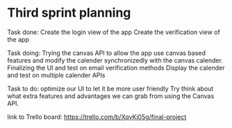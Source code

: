 # Third sprint planning

Task done:
Create the login view of the app
Create the verification view of the app

Task doing:
Trying the canvas API to allow the app use canvas based features and modify the calender synchronizedly with the canvas calender.
Finalizing the UI and test on email verification methods
Display the calender and test on multiple calender APIs

Task to do:
optimize our UI to let it be more user friendly
Try think about what extra features and advantages we can grab from using the Canvas API.

link to Trello board: https://trello.com/b/XqyKj05g/final-project
